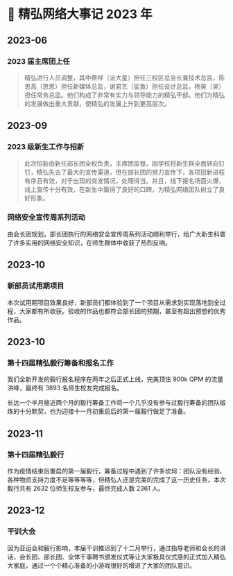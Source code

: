 # :pushpin: 精弘网络大事记 2023 年

## 2023-06

### 2023 届主席团上任

> 精弘进行人员调整，其中蔡祥（派大星）担任三校区总会长兼技术总监，陈思高（思思）担任新媒体总监，谢君艺（鲨鱼）担任设计总监，杨昊（昊）担任常务总监。他们构成了非常有实力与领导能力的精弘干部。他们为精弘的发展做出重大贡献，使精弘的发展上升到更高层次。

## 2023-09

### 2023 级新生工作与招新

> 此次招新由新任部长团全权负责，主席团监督。因学校将新生群全面转向钉钉，精弘失去了最大的宣传渠道，但在部长团的努力宣传下，各项招新进程有序且有效，对于出现的突发情况，处理得当。并且，线下报名场面火爆，线上宣传十分有效，在新生中赢得了良好的口碑，为精弘网络团队树立了良好形象。

### 网络安全宣传周系列活动

由会长团规划，部长团执行的网络安全宣传周系列活动顺利举行，给广大新生科普了许多实用的网络安全知识，在师生群体中收获了热烈反响。

## 2023-10

### 新部员试用期项目

本次试用期项目效果良好，新部员们都体验到了一个项目从需求到实现落地到全过程，大家都有所收获。验收的作品也都符合部长团的预期，甚至有超出预想的优秀作品。

## 2023-10

### 第十四届精弘毅行筹备和报名工作

我们全新开发的毅行报名程序在两年之后正式上线，完美顶住 900k QPM 的流量洪峰，最终有 3893 名师生校友完成报名。

长达一个半月接近两个月的毅行筹备工作将一个几乎没有参与过毅行筹备的团队锻炼的十分默契，也为迎接十一月初重启后的第一届毅行做足了准备。

## 2023-11

### 第十四届精弘毅行

作为疫情结束后重启的第一届毅行，筹备过程中遇到了许多坎坷：团队没有经验、各种物资支持力度不足等等等等，但精弘人还是完美的完成了这一历史任务，本次毅行共有 2632 位师生校友参与，最终完成人数 2361 人。

## 2023-12

### 干训大会

因为亚运会和毅行影响，本届干训推迟到了十二月举行，通过指导老师和会长的讲话，会长团、部长团、全体干事聘书颁发仪式等让大家极具仪式感的正式加入精弘大家庭，通过一个个精心准备的小游戏很好的增进了大家的团队意识。
